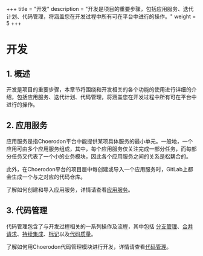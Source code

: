 +++
title = "开发"
description = "开发是项目的重要步骤，包括应用服务、迭代计划、代码管理，将涵盖您在开发过程中所有可在平台中进行的操作。"
weight = 5
+++

# 开发

## 1. 概述

开发是项目的重要步骤，本章节将围绕和开发相关的各个功能的使用进行详细的介绍，包括应用服务、迭代计划、代码管理，将涵盖您在开发过程中所有可在平台中进行的操作。

## 2. 应用服务

应用服务是指Choerodon平台中能提供某项具体服务的最小单元。一般地，一个应用可由多个应用服务组成，其中，每个应用服务仅关注完成一部分任务，而每部分任务又代表了一个小的业务模块，因此各个应用服务之间的关系是松耦合的。

此外，在Choerodon平台的项目层中每创建或导入一个应用服务时，GitLab上都会生成一个与之对应的代码仓库。

了解如何创建和导入应用服务，详情请查看[应用服务](./application-service)。

## 3. 代码管理

代码管理包含了与开发过程相关的一系列操作及流程，其中包括 [分支管理](./code-manage/manage-branch)、[合并请求](./code-manage/merge-request)、[持续集成](./code-manage/integration)、[标记](./code-manage/sign)以及[代码质量](./code-manage/code-quality)。

了解如何用Choerodon代码管理模块进行开发，详情请查看[代码管理](./code-manage)。
 